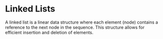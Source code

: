# Linked Lists

A linked list is a linear data structure where each element (node) contains a reference to the next node in the sequence. This structure allows for efficient insertion and deletion of elements.
